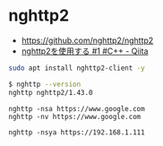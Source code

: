 # nghttp2
- https://github.com/nghttp2/nghttp2
- [nghttp2を使用する #1  #C++ - Qiita](https://qiita.com/0xfffffff7/items/c8f195c9f1782ca64e92)

```zsh
sudo apt install nghttp2-client -y
```

```zsh
$ nghttp --version
nghttp nghttp2/1.43.0
```

```
nghttp -nsa https://www.google.com
nghttp -nv https://www.google.com
```

```
nghttp -nsya https://192.168.1.111
```
